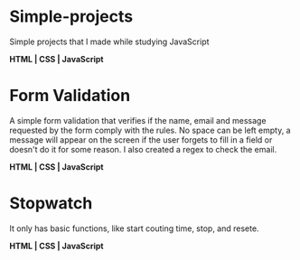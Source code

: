 # Simple-projects
Simple projects that I made while studying JavaScript

**HTML | CSS | JavaScript**

# Form Validation

A simple form validation that verifies if the name, email and message requested by the form comply with the rules. No space can be left empty, a message will appear on the screen if the user forgets to fill in a field or doesn't do it for some reason. I also created a regex to check the email.

**HTML | CSS | JavaScript**

# Stopwatch

It only has basic functions, like start couting time, stop, and resete.

**HTML | CSS | JavaScript**
